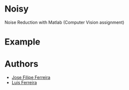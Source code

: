 # Noisy
Noise Reduction with Matlab (Computer Vision assignment)

# Example

# Authors
* [Jose Filipe Ferreira](https://github.com/JoseFilipeFerreira)
* [Luis Ferreira](https://github.com/LPFerreira33)
